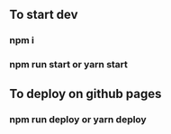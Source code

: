 
## To start dev 

### npm i
### npm run start or yarn start

## To deploy on github pages

### npm run deploy or yarn deploy